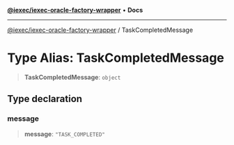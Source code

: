 [**@iexec/iexec-oracle-factory-wrapper**](../README.md) • **Docs**

***

[@iexec/iexec-oracle-factory-wrapper](../globals.md) / TaskCompletedMessage

# Type Alias: TaskCompletedMessage

> **TaskCompletedMessage**: `object`

## Type declaration

### message

> **message**: `"TASK_COMPLETED"`
